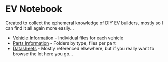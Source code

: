# EV Notebook

Created to collect the ephemeral knowledge of DIY EV builders, mostly so I can find it all again more easily...

- [Vehicle Information](/info) - Individual files for each vehicle
- [Parts Information](/parts) - Folders by type, files per part
- [Datasheets](/datasheets) - Mostly referenced elsewhere, but if you really want to browse the lot here you go...